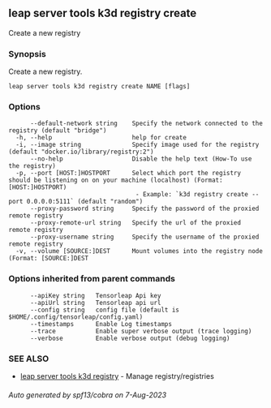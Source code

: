 ## leap server tools k3d registry create

Create a new registry

### Synopsis

Create a new registry.

```
leap server tools k3d registry create NAME [flags]
```

### Options

```
      --default-network string    Specify the network connected to the registry (default "bridge")
  -h, --help                      help for create
  -i, --image string              Specify image used for the registry (default "docker.io/library/registry:2")
      --no-help                   Disable the help text (How-To use the registry)
  -p, --port [HOST:]HOSTPORT      Select which port the registry should be listening on on your machine (localhost) (Format: [HOST:]HOSTPORT)
                                   - Example: `k3d registry create --port 0.0.0.0:5111` (default "random")
      --proxy-password string     Specify the password of the proxied remote registry
      --proxy-remote-url string   Specify the url of the proxied remote registry
      --proxy-username string     Specify the username of the proxied remote registry
  -v, --volume [SOURCE:]DEST      Mount volumes into the registry node (Format: [SOURCE:]DEST
```

### Options inherited from parent commands

```
      --apiKey string   Tensorleap Api key
      --apiUrl string   Tensorleap api url
      --config string   config file (default is $HOME/.config/tensorleap/config.yaml)
      --timestamps      Enable Log timestamps
      --trace           Enable super verbose output (trace logging)
      --verbose         Enable verbose output (debug logging)
```

### SEE ALSO

* [leap server tools k3d registry](leap_server_tools_k3d_registry.md)	 - Manage registry/registries

###### Auto generated by spf13/cobra on 7-Aug-2023
